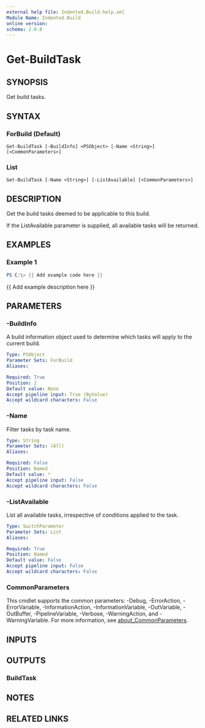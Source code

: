 ```yaml
---
external help file: Indented.Build-help.xml
Module Name: Indented.Build
online version:
schema: 2.0.0
---
```


# Get-BuildTask

## SYNOPSIS
Get build tasks.

## SYNTAX

### ForBuild (Default)
```
Get-BuildTask [-BuildInfo] <PSObject> [-Name <String>] [<CommonParameters>]
```

### List
```
Get-BuildTask [-Name <String>] [-ListAvailable] [<CommonParameters>]
```

## DESCRIPTION
Get the build tasks deemed to be applicable to this build.

If the ListAvailable parameter is supplied, all available tasks will be returned.

## EXAMPLES

### Example 1
```powershell
PS C:\> {{ Add example code here }}
```

{{ Add example description here }}

## PARAMETERS

### -BuildInfo
A build information object used to determine which tasks will apply to the current build.

```yaml
Type: PSObject
Parameter Sets: ForBuild
Aliases:

Required: True
Position: 2
Default value: None
Accept pipeline input: True (ByValue)
Accept wildcard characters: False
```

### -Name
Filter tasks by task name.

```yaml
Type: String
Parameter Sets: (All)
Aliases:

Required: False
Position: Named
Default value: *
Accept pipeline input: False
Accept wildcard characters: False
```

### -ListAvailable
List all available tasks, irrespective of conditions applied to the task.

```yaml
Type: SwitchParameter
Parameter Sets: List
Aliases:

Required: True
Position: Named
Default value: False
Accept pipeline input: False
Accept wildcard characters: False
```

### CommonParameters
This cmdlet supports the common parameters: -Debug, -ErrorAction, -ErrorVariable, -InformationAction, -InformationVariable, -OutVariable, -OutBuffer, -PipelineVariable, -Verbose, -WarningAction, and -WarningVariable. For more information, see [about_CommonParameters](http://go.microsoft.com/fwlink/?LinkID=113216).

## INPUTS

## OUTPUTS

### BuildTask
## NOTES

## RELATED LINKS
